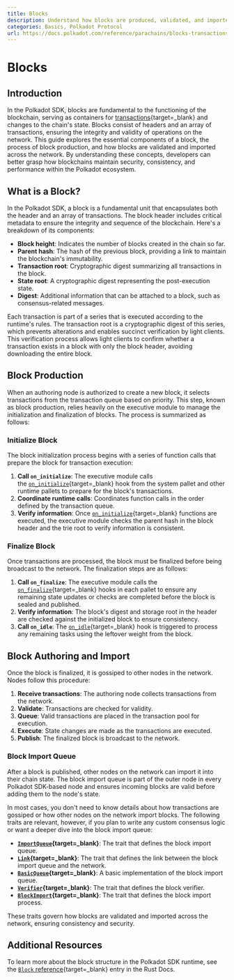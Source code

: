 ```yaml
---
title: Blocks
description: Understand how blocks are produced, validated, and imported in Polkadot SDK-based blockchains, covering initialization, finalization, and authoring processes.
categories: Basics, Polkadot Protocol
url: https://docs.polkadot.com/reference/parachains/blocks-transactions-fees/blocks/
---
```


# Blocks

## Introduction

In the Polkadot SDK, blocks are fundamental to the functioning of the blockchain, serving as containers for [transactions](/reference/parachains/blocks-transactions-fees/transactions/){target=\_blank} and changes to the chain's state. Blocks consist of headers and an array of transactions, ensuring the integrity and validity of operations on the network. This guide explores the essential components of a block, the process of block production, and how blocks are validated and imported across the network. By understanding these concepts, developers can better grasp how blockchains maintain security, consistency, and performance within the Polkadot ecosystem.

## What is a Block?

In the Polkadot SDK, a block is a fundamental unit that encapsulates both the header and an array of transactions. The block header includes critical metadata to ensure the integrity and sequence of the blockchain. Here's a breakdown of its components:

- **Block height**: Indicates the number of blocks created in the chain so far.
- **Parent hash**: The hash of the previous block, providing a link to maintain the blockchain's immutability.
- **Transaction root**: Cryptographic digest summarizing all transactions in the block.
- **State root**: A cryptographic digest representing the post-execution state.
- **Digest**: Additional information that can be attached to a block, such as consensus-related messages.

Each transaction is part of a series that is executed according to the runtime's rules. The transaction root is a cryptographic digest of this series, which prevents alterations and enables succinct verification by light clients. This verification process allows light clients to confirm whether a transaction exists in a block with only the block header, avoiding downloading the entire block.

## Block Production

When an authoring node is authorized to create a new block, it selects transactions from the transaction queue based on priority. This step, known as block production, relies heavily on the executive module to manage the initialization and finalization of blocks. The process is summarized as follows:

### Initialize Block

The block initialization process begins with a series of function calls that prepare the block for transaction execution:

1. **Call `on_initialize`**: The executive module calls the [`on_initialize`](https://paritytech.github.io/polkadot-sdk/master/frame_support/traits/trait.Hooks.html#method.on_initialize){target=\_blank} hook from the system pallet and other runtime pallets to prepare for the block's transactions.
2. **Coordinate runtime calls**: Coordinates function calls in the order defined by the transaction queue.
3. **Verify information**: Once [`on_initialize`](https://paritytech.github.io/polkadot-sdk/master/frame_support/traits/trait.Hooks.html#method.on_initialize){target=\_blank} functions are executed, the executive module checks the parent hash in the block header and the trie root to verify information is consistent.

### Finalize Block

Once transactions are processed, the block must be finalized before being broadcast to the network. The finalization steps are as follows:

1. **Call `on_finalize`**: The executive module calls the [`on_finalize`](https://paritytech.github.io/polkadot-sdk/master/frame_support/traits/trait.Hooks.html#method.on_finalize){target=\_blank} hooks in each pallet to ensure any remaining state updates or checks are completed before the block is sealed and published.
2. **Verify information**: The block's digest and storage root in the header are checked against the initialized block to ensure consistency.
3. **Call `on_idle`**: The [`on_idle`](https://paritytech.github.io/polkadot-sdk/master/frame_support/traits/trait.Hooks.html#method.on_idle){target=\_blank} hook is triggered to process any remaining tasks using the leftover weight from the block.

## Block Authoring and Import

Once the block is finalized, it is gossiped to other nodes in the network. Nodes follow this procedure:

1. **Receive transactions**: The authoring node collects transactions from the network.
2. **Validate**: Transactions are checked for validity.
3. **Queue**: Valid transactions are placed in the transaction pool for execution.
4. **Execute**: State changes are made as the transactions are executed.
5. **Publish**: The finalized block is broadcast to the network.

### Block Import Queue

After a block is published, other nodes on the network can import it into their chain state. The block import queue is part of the outer node in every Polkadot SDK-based node and ensures incoming blocks are valid before adding them to the node's state.

In most cases, you don't need to know details about how transactions are gossiped or how other nodes on the network import blocks. The following traits are relevant, however, if you plan to write any custom consensus logic or want a deeper dive into the block import queue:

- **[`ImportQueue`](https://paritytech.github.io/polkadot-sdk/master/sc_consensus/import_queue/trait.ImportQueue.html){target=\_blank}**: The trait that defines the block import queue.
- **[`Link`](https://paritytech.github.io/polkadot-sdk/master/sc_consensus/import_queue/trait.Link.html){target=\_blank}**: The trait that defines the link between the block import queue and the network.
- **[`BasicQueue`](https://paritytech.github.io/polkadot-sdk/master/sc_consensus/import_queue/struct.BasicQueue.html){target=\_blank}**: A basic implementation of the block import queue.
- **[`Verifier`](https://paritytech.github.io/polkadot-sdk/master/sc_consensus/import_queue/trait.Verifier.html){target=\_blank}**: The trait that defines the block verifier.
- **[`BlockImport`](https://paritytech.github.io/polkadot-sdk/master/sc_consensus/block_import/trait.BlockImport.html){target=\_blank}**: The trait that defines the block import process.

These traits govern how blocks are validated and imported across the network, ensuring consistency and security.

## Additional Resources

To learn more about the block structure in the Polkadot SDK runtime, see the [`Block` reference](https://paritytech.github.io/polkadot-sdk/master/sp_runtime/traits/trait.Block.html){target=\_blank} entry in the Rust Docs.
